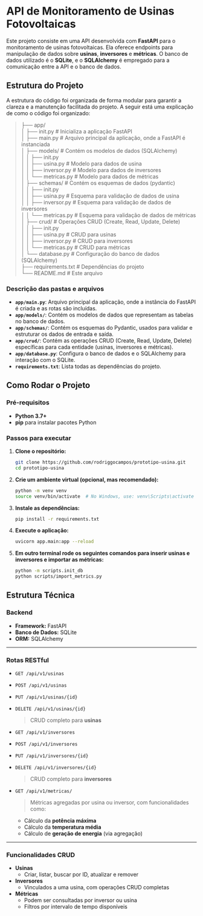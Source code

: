 # API de Monitoramento de Usinas Fotovoltaicas

Este projeto consiste em uma API desenvolvida com **FastAPI** para o monitoramento de usinas fotovoltaicas. Ela oferece endpoints para manipulação de dados sobre **usinas**, **inversores** e **métricas**. O banco de dados utilizado é o **SQLite**, e o **SQLAlchemy** é empregado para a comunicação entre a API e o banco de dados.

## Estrutura do Projeto

A estrutura do código foi organizada de forma modular para garantir a clareza e a manutenção facilitada do projeto. A seguir está uma explicação de como o código foi organizado:

>├── app/  
>│ ├── init.py # Inicializa a aplicação FastAPI  
>│ ├── main.py # Arquivo principal da aplicação, onde a FastAPI é instanciada  
>│ ├── models/ # Contém os modelos de dados (SQLAlchemy)  
>│ │ ├── init.py  
>│ │ ├── usina.py # Modelo para dados de usina  
>│ │ ├── inversor.py # Modelo para dados de inversores  
>│ │ └── metricas.py # Modelo para dados de métricas  
>│ ├── schemas/ # Contém os esquemas de dados (pydantic)  
>│ │ ├── init.py  
>│ │ ├── usina.py # Esquema para validação de dados de usina  
>│ │ ├── inversor.py # Esquema para validação de dados de inversores  
>│ │ └── metricas.py # Esquema para validação de dados de métricas  
>│ ├── crud/ # Operações CRUD (Create, Read, Update, Delete)  
>│ │ ├── init.py  
>│ │ ├── usina.py # CRUD para usinas  
>│ │ ├── inversor.py # CRUD para inversores  
>│ │ └── metricas.py # CRUD para métricas  
>│ └── database.py # Configuração do banco de dados (SQLAlchemy)  
>├── requirements.txt # Dependências do projeto  
>└── README.md # Este arquivo  


### Descrição das pastas e arquivos

- **`app/main.py`**: Arquivo principal da aplicação, onde a instância do FastAPI é criada e as rotas são incluídas.
- **`app/models/`**: Contém os modelos de dados que representam as tabelas no banco de dados.
- **`app/schemas/`**: Contém os esquemas do Pydantic, usados para validar e estruturar os dados de entrada e saída.
- **`app/crud/`**: Contém as operações CRUD (Create, Read, Update, Delete) específicas para cada entidade (usinas, inversores e métricas).
- **`app/database.py`**: Configura o banco de dados e o SQLAlchemy para interação com o SQLite.
- **`requirements.txt`**: Lista todas as dependências do projeto.

## Como Rodar o Projeto

### Pré-requisitos

- **Python 3.7+**
- **pip** para instalar pacotes Python

### Passos para executar

1. **Clone o repositório:**
   ```bash
   git clone https://github.com/rodriggocampos/prototipo-usina.git
   cd prototipo-usina

2. **Crie um ambiente virtual (opcional, mas recomendado):**
    ```bash
    python -m venv venv
    source venv/bin/activate  # No Windows, use: venv\Scripts\activate
    
3. **Instale as dependências:**
    ```bash
    pip install -r requirements.txt

4. **Execute o aplicação:**
    ```bash
    uvicorn app.main:app --reload

5. **Em outro terminal rode os seguintes comandos para inserir usinas e inversores e importar as métricas:**
    ```bash
    python -m scripts.init_db
    python scripts/import_metrics.py

## Estrutura Técnica

### Backend
- **Framework:** FastAPI
- **Banco de Dados:** SQLite
- **ORM:** SQLAlchemy

---

### Rotas RESTful

- `GET /api/v1/usinas`  
- `POST /api/v1/usinas`  
- `PUT /api/v1/usinas/{id}`  
- `DELETE /api/v1/usinas/{id}`  
  > CRUD completo para **usinas**

- `GET /api/v1/inversores`  
- `POST /api/v1/inversores`  
- `PUT /api/v1/inversores/{id}`  
- `DELETE /api/v1/inversores/{id}`  
  > CRUD completo para **inversores**

- `GET /api/v1/metricas/`  
  > Métricas agregadas por usina ou inversor, com funcionalidades como:  
  - Cálculo da **potência máxima**  
  - Cálculo da **temperatura média**  
  - Cálculo de **geração de energia** (via agregação)

---

### Funcionalidades CRUD

- **Usinas**
  - Criar, listar, buscar por ID, atualizar e remover
- **Inversores**
  - Vinculados a uma usina, com operações CRUD completas
- **Métricas**
  - Podem ser consultadas por inversor ou usina
  - Filtros por intervalo de tempo disponíveis
